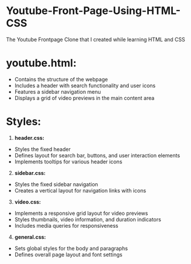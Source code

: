 # Youtube-Front-Page-Using-HTML-CSS
The Youtube Frontpage Clone that I created while learning HTML and CSS

# youtube.html:

- Contains the structure of the webpage
- Includes a header with search functionality and user icons
- Features a sidebar navigation menu
- Displays a grid of video previews in the main content area

# Styles:
1. **header.css:**

- Styles the fixed header
- Defines layout for search bar, buttons, and user interaction elements
- Implements tooltips for various header icons


2. **sidebar.css:**

- Styles the fixed sidebar navigation
- Creates a vertical layout for navigation links with icons

3. **video.css:**

- Implements a responsive grid layout for video previews
- Styles thumbnails, video information, and duration indicators
- Includes media queries for responsiveness

4. **general.css:**

- Sets global styles for the body and paragraphs
- Defines overall page layout and font settings
